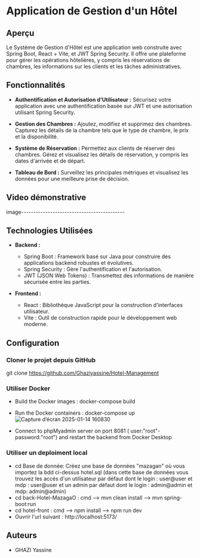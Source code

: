 # Application de Gestion d'un Hôtel

## Aperçu

Le Système de Gestion d'Hôtel est une application web construite avec Spring Boot, React + Vite, et JWT Spring Security. Il offre une plateforme pour gérer les opérations hôtelières, y compris les réservations de chambres, les informations sur les clients et les tâches administratives.

## Fonctionnalités

- **Authentification et Autorisation d'Utilisateur :** Sécurisez votre application avec une authentification basée sur JWT et une autorisation utilisant Spring Security.

- **Gestion des Chambres :** Ajoutez, modifiez et supprimez des chambres. Capturez les détails de la chambre tels que le type de chambre, le prix et la disponibilité.

- **Système de Réservation :** Permettez aux clients de réserver des chambres. Gérez et visualisez les détails de réservation, y compris les dates d'arrivée et de départ.

- **Tableau de Bord :** Surveillez les principales métriques et visualisez les données pour une meilleure prise de décision.

## Video démonstrative


image-------------------------------------------



## Technologies Utilisées

- **Backend :**
  - Spring Boot : Framework basé sur Java pour construire des applications backend robustes et évolutives.
  - Spring Security : Gère l'authentification et l'autorisation.
  - JWT (JSON Web Tokens) : Transmettez des informations de manière sécurisée entre les parties.

- **Frontend :**
  - React : Bibliothèque JavaScript pour la construction d'interfaces utilisateur.
  - Vite : Outil de construction rapide pour le développement web moderne.

## Configuration

### Cloner le projet depuis GitHub
git clone https://github.com/Ghaziyassine/Hotel-Management
### Utiliser Docker
- Build the Docker images :
docker-compose build

- Run the Docker containers :
docker-compose up
![Capture d’écran 2025-01-14 160830](https://github.com/user-attachments/assets/3a80ed89-b3a2-46f6-9344-a3b6886afb51)

- Connect to phpMyadmin server on port 8081 ( user:"root"-password:"root") and restart the backend from Docker Desktop
### Utiliser un deploiment local
- cd Base de donnée: 
  Créez une base de données "mazagan" où vous importez la bdd ci-dessus hotel.sql
(dans cette base de données vous trouvez les accés d'un utilisateur par défaut dont le login : user@user et mdp : user@user et un admin par défaut dont le login : admin@admin et mdp: admin@admin)
- cd back-Hotel-MazagaO :
cmd --> mvn clean install
    --> mvn spring-boot:run
- cd hotel-front :
cmd --> npm install
    --> npm run dev
- Ouvrir l'url suivant : http://localhost:5173/

## Auteurs

- GHAZI Yassine






